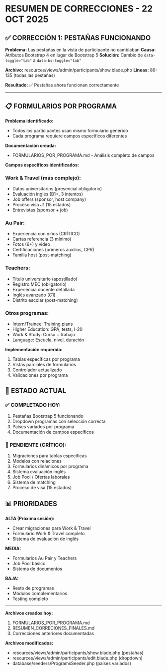 # RESUMEN DE CORRECCIONES - 22 OCT 2025

## ✅ CORRECCIÓN 1: PESTAÑAS FUNCIONANDO

**Problema:** Las pestañas en la vista de participante no cambiaban
**Causa:** Atributos Bootstrap 4 en lugar de Bootstrap 5
**Solución:** Cambio de `data-toggle="tab"` a `data-bs-toggle="tab"`

**Archivo:** resources/views/admin/participants/show.blade.php
**Líneas:** 89-135 (todas las pestañas)

**Resultado:** ✅ Pestañas ahora funcionan correctamente

---

## 📋 FORMULARIOS POR PROGRAMA

**Problema identificado:**
- Todos los participantes usan mismo formulario genérico
- Cada programa requiere campos específicos diferentes

**Documentación creada:**
- FORMULARIOS_POR_PROGRAMA.md - Análisis completo de campos

**Campos específicos identificados:**

### Work & Travel (más complejo):
- Datos universitarios (presencial obligatorio)
- Evaluación inglés (B1+, 3 intentos)
- Job offers (sponsor, host company)
- Proceso visa J1 (15 estados)
- Entrevistas (sponsor + job)

### Au Pair:
- Experiencia con niños (CRÍTICO)
- Cartas referencia (3 mínimo)
- Fotos (6+) y video
- Certificaciones (primeros auxilios, CPR)
- Familia host (post-matching)

### Teachers:
- Título universitario (apostillado)
- Registro MEC (obligatorio)
- Experiencia docente detallada
- Inglés avanzado (C1)
- Distrito escolar (post-matching)

### Otros programas:
- Intern/Trainee: Training plans
- Higher Education: GPA, tests, I-20
- Work & Study: Curso + trabajo
- Language: Escuela, nivel, duración

**Implementación requerida:**
1. Tablas específicas por programa
2. Vistas parciales de formularios
3. Controlador actualizado
4. Validaciones por programa

## 🎯 ESTADO ACTUAL

### ✅ COMPLETADO HOY:
1. Pestañas Bootstrap 5 funcionando
2. Dropdown programas con selección correcta
3. Países variados por programa
4. Documentación de campos específicos

### 📝 PENDIENTE (CRÍTICO):
1. Migraciones para tablas específicas
2. Modelos con relaciones
3. Formularios dinámicos por programa
4. Sistema evaluación inglés
5. Job Pool / Ofertas laborales
6. Sistema de matching
7. Proceso de visa (15 estados)

## 📊 PRIORIDADES

**ALTA (Próxima sesión):**
- Crear migraciones para Work & Travel
- Formulario Work & Travel completo
- Sistema de evaluación de inglés

**MEDIA:**
- Formularios Au Pair y Teachers
- Job Pool básico
- Sistema de documentos

**BAJA:**
- Resto de programas
- Módulos complementarios
- Testing completo

---

**Archivos creados hoy:**
1. FORMULARIOS_POR_PROGRAMA.md
2. RESUMEN_CORRECIONES_FINALES.md
3. Correcciones anteriores documentadas

**Archivos modificados:**
- resources/views/admin/participants/show.blade.php (pestañas)
- resources/views/admin/participants/edit.blade.php (dropdown)
- database/seeders/ProgramsSeeder.php (países variados)
